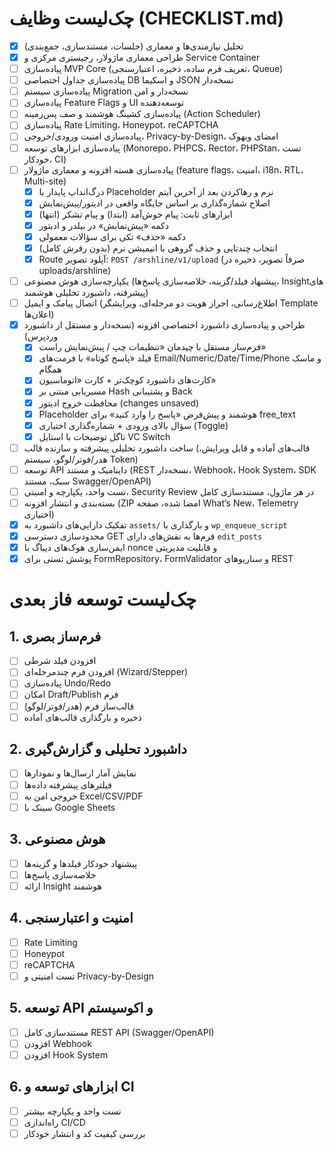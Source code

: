 # چک‌لیست وظایف (CHECKLIST.md)

- [x] تحلیل نیازمندی‌ها و معماری (جلسات، مستندسازی، جمع‌بندی)
- [x] طراحی معماری ماژولار، رجیستری مرکزی و Service Container
- [ ] پیاده‌سازی MVP Core (تعریف فرم ساده، ذخیره، اعتبارسنجی، Queue)
- [ ] پیاده‌سازی جداول اختصاصی DB و اسکیما JSON نسخه‌دار
- [ ] پیاده‌سازی سیستم Migration نسخه‌دار و امن
- [ ] پیاده‌سازی Feature Flags و UI توسعه‌دهنده
- [ ] پیاده‌سازی کشینگ هوشمند و صف پس‌زمینه (Action Scheduler)
- [ ] پیاده‌سازی Rate Limiting، Honeypot، reCAPTCHA
- [ ] پیاده‌سازی امنیت ورودی/خروجی، Privacy-by-Design، امضای وبهوک
- [ ] پیاده‌سازی ابزارهای توسعه (Monorepo، PHPCS، Rector، PHPStan، تست خودکار، CI)
- [ ] پیاده‌سازی هسته افزونه و معماری ماژولار (feature flags، امنیت، i18n، RTL، Multi-site)
	- [x] درگ‌انداپ پایدار با Placeholder نرم و رهاکردن بعد از آخرین آیتم
	- [x] اصلاح شماره‌گذاری بر اساس جایگاه واقعی در ادیتور/پیش‌نمایش
	- [x] ابزارهای ثابت: پیام خوش‌آمد (ابتدا) و پیام تشکر (انتها)
	- [x] دکمه «پیش‌نمایش» در بیلدر و ادیتور
	- [x] دکمه «حذف» تکی برای سؤالات معمولی
	- [x] انتخاب چندتایی و حذف گروهی با انیمیشن نرم (بدون رفرش کامل)
	- [x] Route آپلود تصویر: `POST /arshline/v1/upload` (صرفاً تصویر، ذخیره در uploads/arshline)
- [ ] یکپارچه‌سازی هوش مصنوعی (پیشنهاد فیلد/گزینه، خلاصه‌سازی پاسخ‌ها، Insightهای پیشرفته، داشبورد تحلیلی هوشمند)
- [ ] اتصال پیامک و ایمیل (اطلاع‌رسانی، احراز هویت دو مرحله‌ای، ویرایشگر Template اعلان‌ها)
- [x] طراحی و پیاده‌سازی داشبورد اختصاصی افزونه (نسخه‌دار و مستقل از داشبورد وردپرس)
	- [x] فرم‌ساز مستقل با چیدمان «تنظیمات چپ / پیش‌نمایش راست»
	- [x] فیلد «پاسخ کوتاه» با فرمت‌های Email/Numeric/Date/Time/Phone و ماسک همگام
	- [x] کارت‌های داشبورد کوچک‌تر + کارت «اتوماسیون»
	- [x] مسیریابی مبتنی بر Hash و پشتیبانی Back
	- [x] محافظت خروج ادیتور (changes unsaved)
	- [x] Placeholder هوشمند و پیش‌فرض «پاسخ را وارد کنید» برای free_text
	- [x] سؤال بالای ورودی + شماره‌گذاری اختیاری (Toggle)
	- [x] تاگل توضیحات با استایل VC Switch
- [ ] ساخت داشبورد تحلیلی پیشرفته و سازنده قالب (قالب‌های آماده و قابل ویرایش، هدر/فوتر/لوگو، سیستم Token)
- [ ] توسعه API داینامیک و مستند (REST نسخه‌دار، Webhook، Hook System، SDK سبک، مستند Swagger/OpenAPI)
- [ ] تست واحد، یکپارچه و امنیتی، Security Review در هر ماژول، مستندسازی کامل
- [ ] بسته‌بندی و انتشار افزونه (ZIP امضا شده، صفحه What’s New، Telemetry اختیاری)
- [x] تفکیک دارایی‌های داشبورد به `assets/` و بارگذاری با `wp_enqueue_script`
- [x] محدودسازی دسترسی GET فرم‌ها به نقش‌های دارای `edit_posts`
- [x] ایمن‌سازی هوک‌های دیباگ با nonce و قابلیت مدیریتی
- [x] پوشش تستی برای FormRepository، FormValidator و سناریوهای REST

# چک‌لیست توسعه فاز بعدی

## 1. فرم‌ساز بصری
- [ ] افزودن فیلد شرطی
- [ ] افزودن فرم چندمرحله‌ای (Wizard/Stepper)
- [ ] پیاده‌سازی Undo/Redo
- [ ] امکان Draft/Publish فرم
- [ ] قالب‌ساز فرم (هدر/فوتر/لوگو)
- [ ] ذخیره و بارگذاری قالب‌های آماده

## 2. داشبورد تحلیلی و گزارش‌گیری
- [ ] نمایش آمار ارسال‌ها و نمودارها
- [ ] فیلترهای پیشرفته داده‌ها
- [ ] خروجی امن به Excel/CSV/PDF
- [ ] سینک با Google Sheets

## 3. هوش مصنوعی
- [ ] پیشنهاد خودکار فیلدها و گزینه‌ها
- [ ] خلاصه‌سازی پاسخ‌ها
- [ ] ارائه Insight هوشمند

## 4. امنیت و اعتبارسنجی
- [ ] Rate Limiting
- [ ] Honeypot
- [ ] reCAPTCHA
- [ ] تست امنیتی و Privacy-by-Design

## 5. توسعه API و اکوسیستم
- [ ] مستندسازی کامل REST API (Swagger/OpenAPI)
- [ ] افزودن Webhook
- [ ] افزودن Hook System

## 6. ابزارهای توسعه و CI
- [ ] تست واحد و یکپارچه بیشتر
- [ ] راه‌اندازی CI/CD
- [ ] بررسی کیفیت کد و انتشار خودکار
